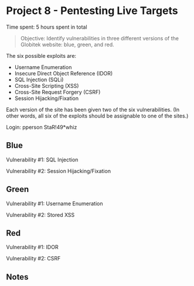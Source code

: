 # Project 8 - Pentesting Live Targets

Time spent: 5 hours spent in total

> Objective: Identify vulnerabilities in three different versions of the Globitek website: blue, green, and red.

The six possible exploits are:
* Username Enumeration
* Insecure Direct Object Reference (IDOR)
* SQL Injection (SQLi)
* Cross-Site Scripting (XSS)
* Cross-Site Request Forgery (CSRF)
* Session Hijacking/Fixation

Each version of the site has been given two of the six vulnerabilities. (In other words, all six of the exploits should be assignable to one of the sites.)

Login:
pperson
StaR!49*whiz

## Blue

Vulnerability #1: SQL Injection

Vulnerability #2: Session Hijacking/Fixation


## Green

Vulnerability #1: Username Enumeration

Vulnerability #2: Stored XSS


## Red

Vulnerability #1: IDOR

Vulnerability #2: CSRF


## Notes
